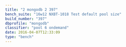 ```yaml
---
title: "2 mongodb 2 397"
bench_suite: "16w12 NXBT-1018 Test default pool size"
build_number: "397"
dbprofile: "mongodb"
classifier: "pool 6 ondemand"
date: 2016-04-07T12:33:09
type: "bench"
---
```

